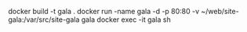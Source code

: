 docker build -t gala .
docker run -name gala -d -p 80:80 -v ~/web/site-gala:/var/src/site-gala gala
docker exec -it gala sh
